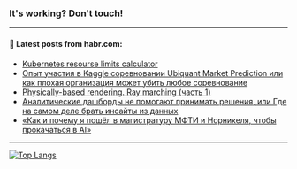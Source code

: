 ### It's working? Don't touch!

---
<!--
#### 🛠️ Technical stack:

![C++](https://img.shields.io/badge/C++-informational?logo=c%2B%2B&style=flat&logoColor=white&color=9C033A)
![Java](https://img.shields.io/badge/Java-informational?logo=java&style=flat&logoColor=white&color=007396)
![Kotlin](https://img.shields.io/badge/Kotlin-informational?logo=Kotlin&style=flat&logoColor=white&color=0095D5)
![JS](https://img.shields.io/badge/JS-informational?logo=javaScript&style=flat&logoColor=black&color=F7Df1E) <br>
![HTML5](https://img.shields.io/badge/HTML5-informational?logo=html5&style=flat&logoColor=white&color=E34F26)
![CSS3](https://img.shields.io/badge/CSS3-informational?logo=css3&style=flat&logoColor=white&color=157286)
![Sass](https://img.shields.io/badge/Saas-informational?logo=sass&style=flat&logoColor=white&color=hotpink)
![PHP](https://img.shields.io/badge/PHP-informational?logo=php&style=flat&logoColor=white&color=777BB4) <br>
![WebPAck](https://img.shields.io/badge/WebPack-informational?logo=webPack&style=flat&logoColor=white&color=FF6F00)
![Bootstrap](https://img.shields.io/badge/Bootstrap-informational?logo=Bootstrap&style=flat&logoColor=white&color=7952B3)
![MySQL](https://img.shields.io/badge/MySQL-informational?logo=MySQL&style=flat&logoColor=white&color=00f) <br>
![NodeJS](https://img.shields.io/badge/NodeJS-informational?logo=node.js&style=flat&logoColor=white&color=43853D)
![Spring](https://img.shields.io/badge/Spring-informational?logo=Spring&style=flat&logoColor=white&color=0A9EDC)
![Angular](https://img.shields.io/badge/Vue-informational?logo=vue.js&style=flat&logoColor=white&color=red)
![Git](https://img.shields.io/badge/Git-informational?logo=git&style=flat&logoColor=white&color=darkorange)

___
-->

#### 💬 Latest posts from habr.com:

<!-- BLOG-POST-LIST:START -->
- [Kubernetes resourse limits calculator](https://habr.com/ru/post/680918/?utm_source=habrahabr&utm_medium=rss&utm_campaign=680918)
- [Опыт участия в Kaggle соревновании Ubiquant Market Prediction или как плохая организация может убить любое соревнование](https://habr.com/ru/post/680908/?utm_source=habrahabr&utm_medium=rss&utm_campaign=680908)
- [Physically-based rendering. Ray marching &lpar;часть 1&rpar;](https://habr.com/ru/post/669478/?utm_source=habrahabr&utm_medium=rss&utm_campaign=669478)
- [Аналитические дашборды не помогают принимать решения, или Где на самом деле брать инсайты из данных](https://habr.com/ru/post/680866/?utm_source=habrahabr&utm_medium=rss&utm_campaign=680866)
- [«Как и почему я пошёл в магистратуру МФТИ и Норникеля, чтобы прокачаться в AI»](https://habr.com/ru/post/680870/?utm_source=habrahabr&utm_medium=rss&utm_campaign=680870)
<!-- BLOG-POST-LIST:END -->

---

[![Top Langs](https://github-readme-stats.vercel.app/api/top-langs/?username=zloylis&layout=compact&hide_border=true&theme=dracula)](https://github.com/zloylis)
